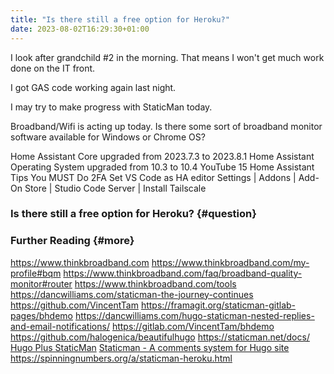 ```yaml
---
title: "Is there still a free option for Heroku?"
date: 2023-08-02T16:29:30+01:00
---
```

I look after grandchild #2 in the morning. That means I won't get much work done on the IT front.

I got GAS code working again last night.

I may try to make progress with StaticMan today.

Broadband/Wifi is acting up today. Is there some sort of broadband monitor software available for Windows or Chrome OS?

Home Assistant Core upgraded from 2023.7.3 to 2023.8.1
Home Assistant Operating System upgraded from 10.3 to 10.4
YouTube 15 Home Assistant Tips You MUST Do
2FA
Set VS Code as HA editor
Settings | Addons | Add-On Store | Studio Code Server | Install
Tailscale

### Is there still a free option for Heroku? {#question}

### Further Reading {#more}

https://www.thinkbroadband.com
https://www.thinkbroadband.com/my-profile#bqm
https://www.thinkbroadband.com/faq/broadband-quality-monitor#router
https://www.thinkbroadband.com/tools
https://dancwilliams.com/staticman-the-journey-continues
https://github.com/VincentTam
https://framagit.org/staticman-gitlab-pages/bhdemo
https://dancwilliams.com/hugo-staticman-nested-replies-and-email-notifications/
https://gitlab.com/VincentTam/bhdemo
https://github.com/halogenica/beautifulhugo
https://staticman.net/docs/
[Hugo Plus StaticMan](https://github.com/eduardoboucas/hugo-plus-staticman)
[Staticman - A comments system for Hugo site](https://discourse.gohugo.io/t/staticman-a-comments-system-for-hugo-site/4429/10)
https://spinningnumbers.org/a/staticman-heroku.html